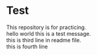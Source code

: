 # Test
This repository is for practicing.
<br/>
hello world this is a test message.
<br/>
this is third line in readme file.
<br/>
this is fourth line

